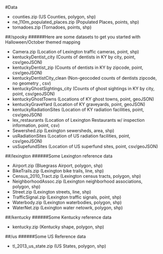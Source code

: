 #Data

* counties.zip (US Counties, polygon, shp)
* ne_110m_populated_places.zip (Populated Places, points, shp)
* tornadoes.zip (Tornadoes, points, shp)

##/spooky
######Here are some datasets to get you started with Halloween/October themed mapping

* Camera.zip (Location of Lexington traffic cameras, point, shp)
* kentuckyDentist_city (Counts of dentists in KY by city, point, csv/geoJSON)
* kentuckyDentist_zip (Counts of dentists in KY by zipcode, point, csv/geoJSON)
* kentuckyDentistCity_clean (Non-geocoded  counts of dentists zipcode, no geometry , csv)
* kentuckyGhostSightings_city (Counts of ghost sightings in KY by city, point, csv/geoJSON)
* kentuckyGhostTowns (Locations of KY ghost towns, point, geoJSON)
* kentuckyGraveYard (Location of KY graveyards, point, geoJSON)
* kentuckyRadiationSites (Location of KY radiation facilities, point, csv/geoJSON)
* lex_restaurants (Location of Lexington Restaurants w/ inspection information, point, csv)
* Sewershed.zip (Lexington sewersheds, area, shp)
* usRadiationSites (Location of US radiation facilities, point, csv/geoJSON)
* usSupefundSites (Location of US superfund sites, point, csv/geoJSON)
 
##/lexington
######Some Lexington reference data

* Airport.zip (Bluegrass Airport, polygon, shp)
* BikeTrails.zip (Lexington bike trails, line, shp)
* Census_2010_Tract.zip (Lexington census tracts, polygon, shp)
* NeighborhoodAssoc.zip (Lexington neighborhood associations, polygon, shp)
* Street.zip (Lexington streets, line, shp)
* TrafficSignal.zip (Lexington traffic signals, point, shp)
* Waterbody.zip (Lexington waterbodies, polygon, shp)
* WaterNet.zip (Lexington water netowrk, polygon, shp)

##/kentucky
######Some Kentucky reference data
* kentucky.zip (Kentucky shape, polygon, shp)


 ##/us
######Some US Reference data

* tl_2013_us_state.zip (US States, polygon, shp)


